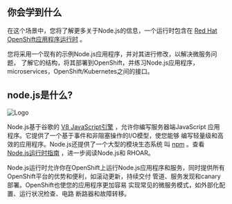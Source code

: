 ## 你会学到什么

在这个场景中，您将了解更多关于Node.js的信息，一个运行时包含在 [Red Hat OpenShift应用程序运行时](https://developers.redhat.com/products/rhoar) 。

您将采用一个现有的示例Node.js应用程序，并对其进行修改，以解决微服务问题，
了解它的结构，将其部署到OpenShift，并练习Node.js应用程序， microservices，OpenShift/Kubernetes之间的接口。

## node.js是什么?

![Logo](/openshift/assets/middleware/rhoar-getting-started-nodejs/logo.png)

Node.js基于谷歌的 [V8 JavaScript引擎](https://developers.google.com/v8/) ，允许你编写服务器端JavaScript
应用程序。它提供了一个基于事件和非阻塞操作的I/O模型，使您能够
编写轻量级和高效的应用程序。Node.js还提供了一个大型的模块生态系统
叫 [npm](https://www.npmjs.com/) 。查看 [Node.js运行时指南](https://access.redhat.com/documentation/en-us/red_hat_openshift_application_runtimes/1/html-single/node.js_runtime_guide/) ，进一步阅读Node.js和
RHOAR。

Node.js运行时允许你在OpenShift上运行Node.js应用程序和服务，同时提供所有
OpenShift平台的优势和便利，如滚动更新，持续交付
管道、服务发现和canary部署。OpenShift也使您的应用程序更加容易
实现常见的微服务模式，如外部化配置、运行状况检查、电路
断路器和故障转移。